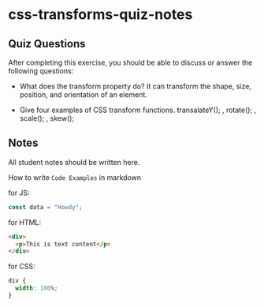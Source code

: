 # css-transforms-quiz-notes

## Quiz Questions

After completing this exercise, you should be able to discuss or answer the following questions:

- What does the transform property do?
It can transform the shape, size, position, and orientation of an element.

- Give four examples of CSS transform functions.
transalateY(); ,  rotate(); , scale(); ,  skew();

## Notes

All student notes should be written here.


How to write `Code Examples` in markdown

for JS:

```javascript
const data = "Howdy";
```

for HTML:

```html
<div>
  <p>This is text content</p>
</div>
```

for CSS:

```css
div {
  width: 100%;
}
```
